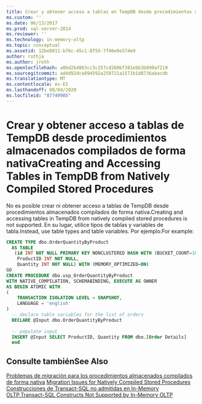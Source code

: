```yaml
---
title: Crear y obtener acceso a tablas en TempDB desde procedimientos almacenados compilados de forma nativa | Microsoft Docs
ms.custom: ''
ms.date: 06/13/2017
ms.prod: sql-server-2014
ms.reviewer: ''
ms.technology: in-memory-oltp
ms.topic: conceptual
ms.assetid: 12be8011-b76c-45c1-8f55-7f46e0e374e9
author: rothja
ms.author: jroth
ms.openlocfilehash: a0bd2b4863cc3c257cd260bf381ebb3b890af219
ms.sourcegitcommit: ad4d92dce894592a259721a1571b1d8736abacdb
ms.translationtype: MT
ms.contentlocale: es-ES
ms.lasthandoff: 08/04/2020
ms.locfileid: "87749905"
---
```

# <a name="creating-and-accessing-tables-in-tempdb-from-natively-compiled-stored-procedures"></a><span data-ttu-id="005db-102">Crear y obtener acceso a tablas de TempDB desde procedimientos almacenados compilados de forma nativa</span><span class="sxs-lookup"><span data-stu-id="005db-102">Creating and Accessing Tables in TempDB from Natively Compiled Stored Procedures</span></span>
  <span data-ttu-id="005db-103">No es posible crear ni obtener acceso a tablas de TempDB desde procedimientos almacenados compilados de forma nativa.</span><span class="sxs-lookup"><span data-stu-id="005db-103">Creating and accessing tables in TempDB from natively compiled stored procedures is not supported.</span></span> <span data-ttu-id="005db-104">En su lugar, utilice tipos de tablas y variables de tabla.</span><span class="sxs-lookup"><span data-stu-id="005db-104">Instead, use table types and table variables.</span></span> <span data-ttu-id="005db-105">Por ejemplo:</span><span class="sxs-lookup"><span data-stu-id="005db-105">For example:</span></span>  
  
```sql  
CREATE TYPE dbo.OrderQuantityByProduct   
  AS TABLE   
   (id INT NOT NULL PRIMARY KEY NONCLUSTERED HASH WITH (BUCKET_COUNT=100000),   
    ProductID INT NOT NULL,   
    Quantity INT NOT NULL) WITH (MEMORY_OPTIMIZED=ON)  
GO  
CREATE PROCEDURE dbo.usp_OrderQuantityByProduct   
WITH NATIVE_COMPILATION, SCHEMABINDING, EXECUTE AS OWNER  
AS BEGIN ATOMIC WITH   
(  
    TRANSACTION ISOLATION LEVEL = SNAPSHOT,  
    LANGUAGE = 'english'  
)  
  -- declare table variables for the list of orders   
  DECLARE @Input dbo.OrderQuantityByProduct  
  
  -- populate input  
  INSERT @Input SELECT ProductID, Quantity FROM dbo.[Order Details]  
  end  
```  
  
## <a name="see-also"></a><span data-ttu-id="005db-106">Consulte también</span><span class="sxs-lookup"><span data-stu-id="005db-106">See Also</span></span>  
 <span data-ttu-id="005db-107">[Problemas de migración para los procedimientos almacenados compilados de forma nativa](migration-issues-for-natively-compiled-stored-procedures.md) </span><span class="sxs-lookup"><span data-stu-id="005db-107">[Migration Issues for Natively Compiled Stored Procedures](migration-issues-for-natively-compiled-stored-procedures.md) </span></span>  
 [<span data-ttu-id="005db-108">Construcciones de Transact-SQL no admitidas en In-Memory OLTP.</span><span class="sxs-lookup"><span data-stu-id="005db-108">Transact-SQL Constructs Not Supported by In-Memory OLTP</span></span>](transact-sql-constructs-not-supported-by-in-memory-oltp.md)  
  
  

